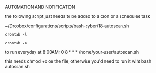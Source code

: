 AUTOMATION AND NOTIFICATION

the following script just needs to be added to a cron or a scheduled task

~/Dropbox/configurations/scripts/bash-cyber/18-autoscan.sh

`crontab -l`

`crontab -e`

to run everyday at 8:00AM:
0 8 * * * /home/your-user/autoscan.sh

this needs chmod +x on the file, otherwise you'd need to run it wiht bash autoscan.sh
